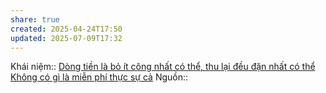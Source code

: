 ```yaml
---
share: true
created: 2025-04-24T17:50
updated: 2025-07-09T17:32
---
```

Khái niệm:: 
[Dòng tiền là bỏ ít công nhất có thể, thu lại đều đặn nhất có thể](../../../%E2%9A%A1Hi%E1%BB%83u%20bi%E1%BA%BFt%20s%C3%A2u/N%E1%BB%81n%20kinh%20t%E1%BA%BF%20h%C3%A0ng%20ho%C3%A1/K%E1%BA%BF%20to%C3%A1n/K%E1%BA%BF%20ho%E1%BA%A1ch%20t%C3%A0i%20ch%C3%ADnh/Thu%20nh%E1%BA%ADp%20th%E1%BB%A5%20%C4%91%E1%BB%99ng/D%C3%B2ng%20ti%E1%BB%81n%20l%C3%A0%20b%E1%BB%8F%20%C3%ADt%20c%C3%B4ng%20nh%E1%BA%A5t%20c%C3%B3%20th%E1%BB%83,%20thu%20l%E1%BA%A1i%20%C4%91%E1%BB%81u%20%C4%91%E1%BA%B7n%20nh%E1%BA%A5t%20c%C3%B3%20th%E1%BB%83.md)
[Không có gì là miễn phí thực sự cả](./Kh%C3%B4ng%20c%C3%B3%20g%C3%AC%20l%C3%A0%20mi%E1%BB%85n%20ph%C3%AD%20th%E1%BB%B1c%20s%E1%BB%B1%20c%E1%BA%A3.md)
Nguồn::
